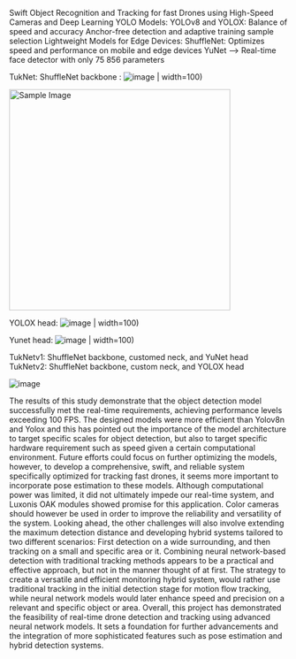 Swift Object Recognition and Tracking for fast Drones using High-Speed Cameras and Deep Learning
YOLO Models:
YOLOv8 and YOLOX: Balance of speed and accuracy
Anchor-free detection and adaptive training sample selection
Lightweight Models for Edge Devices:
ShuffleNet: Optimizes speed and performance on mobile and edge devices
YuNet --> Real-time face detector with only 75 856 parameters

TukNet:
ShuffleNet backbone :
![image](https://github.com/user-attachments/assets/857d40fd-62f5-4cf3-964d-4f68f28b216f) | width=100)

<img src="https://github.com/user-attachments/assets/857d40fd-62f5-4cf3-964d-4f68f28b216f" alt="Sample Image" width="400">

YOLOX head:
![image](https://github.com/user-attachments/assets/a9d5a2b5-49ec-47d9-9c20-dd5b42484ccc) | width=100)

Yunet head:
![image](https://github.com/user-attachments/assets/f2e0cb02-87b1-4b16-afbb-60cec18492ca) | width=100)


TukNetv1: ShuffleNet backbone, customed neck, and YuNet head  
TukNetv2: ShuffleNet backbone, custom neck, and YOLOX head 

![image](https://github.com/user-attachments/assets/c57fd226-1c0b-46ca-9a69-77f376f8239c) 


The results of this study demonstrate that the object detection model successfully met the real-time 
requirements, achieving performance levels exceeding 100 FPS. The designed models were more 
efficient than Yolov8n and Yolox and this has pointed out the importance of the model architecture to 
target specific scales for object detection, but also to target specific hardware requirement such as 
speed given a certain computational environment. Future efforts could focus on further optimizing the 
models, however, to develop a comprehensive, swift, and reliable system specifically optimized for 
tracking fast drones, it seems more important to incorporate pose estimation to these models. 
Although computational power was limited, it did not ultimately impede our real-time system, and 
Luxonis OAK modules showed promise for this application. Color cameras should however be used in 
order to improve the reliability and versatility of the system. 
Looking ahead, the other challenges will also involve extending the maximum detection distance and 
developing hybrid systems tailored to two different scenarios: First detection on a wide surrounding, 
and then tracking on a small and specific area or it. Combining neural network-based detection with 
traditional tracking methods appears to be a practical and effective approach, but not in the manner 
thought of at first. The strategy to create a versatile and efficient monitoring hybrid system, would 
rather use traditional tracking in the initial detection stage for motion flow tracking, while neural 
network models would later enhance speed and precision on a relevant and specific object or area. 
Overall, this project has demonstrated the feasibility of real-time drone detection and tracking using 
advanced neural network models. It sets a foundation for further advancements and the integration 
of more sophisticated features such as pose estimation and hybrid detection systems. 


